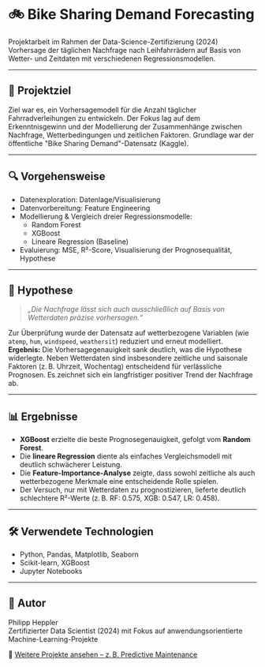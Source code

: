 # 🚲 Bike Sharing Demand Forecasting

Projektarbeit im Rahmen der Data-Science-Zertifizierung (2024)  
Vorhersage der täglichen Nachfrage nach Leihfahrrädern auf Basis von Wetter- und Zeitdaten mit verschiedenen Regressionsmodellen.

---

## 📌 Projektziel

Ziel war es, ein Vorhersagemodell für die Anzahl täglicher Fahrradverleihungen zu entwickeln. Der Fokus lag auf dem Erkenntnisgewinn und der Modellierung der Zusammenhänge zwischen Nachfrage, Wetterbedingungen und zeitlichen Faktoren. Grundlage war der öffentliche "Bike Sharing Demand"-Datensatz (Kaggle).

---

## 🔍 Vorgehensweise

- Datenexploration: Datenlage/Visualisierung
- Datenvorbereitung: Feature Engineering
- Modellierung & Vergleich dreier Regressionsmodelle:
  - Random Forest
  - XGBoost
  - Lineare Regression (Baseline)
- Evaluierung: MSE, R²-Score, Visualisierung der Prognosequalität, Hypothese

---

## 🧪 Hypothese

> *„Die Nachfrage lässt sich auch ausschließlich auf Basis von Wetterdaten präzise vorhersagen.“*

Zur Überprüfung wurde der Datensatz auf wetterbezogene Variablen (wie `atemp`, `hum`, `windspeed`, `weathersit`) reduziert und erneut modelliert.  
**Ergebnis:** Die Vorhersagegenauigkeit sank deutlich, was die Hypothese widerlegte. Neben Wetterdaten sind insbesondere zeitliche und saisonale Faktoren (z. B. Uhrzeit, Wochentag) entscheidend für verlässliche Prognosen. Es zeichnet sich ein langfristiger positiver Trend der Nachfrage ab.

---

## 📊 Ergebnisse

- **XGBoost** erzielte die beste Prognosegenauigkeit, gefolgt vom **Random Forest**.
- Die **lineare Regression** diente als einfaches Vergleichsmodell mit deutlich schwächerer Leistung.
- Die **Feature-Importance-Analyse** zeigte, dass sowohl zeitliche als auch wetterbezogene Merkmale eine entscheidende Rolle spielen.
- Der Versuch, nur mit Wetterdaten zu prognostizieren, lieferte deutlich schlechtere R²-Werte (z. B. RF: 0.575, XGB: 0.547, LR: 0.458).

---

## 🛠️ Verwendete Technologien

- Python, Pandas, Matplotlib, Seaborn
- Scikit-learn, XGBoost
- Jupyter Notebooks

---

## 👤 Autor

Philipp Heppler  
Zertifizierter Data Scientist (2024) mit Fokus auf anwendungsorientierte Machine-Learning-Projekte

🔗 [Weitere Projekte ansehen – z. B. Predictive Maintenance](https://github.com/philhap/predictive-maintenance-light)
